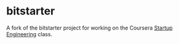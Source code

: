 # bitstarter

A fork of the bitstarter project for working on the Coursera
[Startup Engineering](https://www.coursera.org/course/startup) class.
